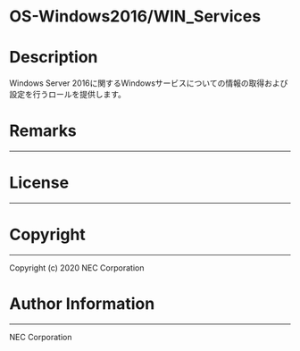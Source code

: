 OS-Windows2016/WIN_Services
=======================================================
# Description
Windows Server 2016に関するWindowsサービスについての情報の取得および設定を行うロールを提供します。

# Remarks
-------

# License
-------

# Copyright
---------
Copyright (c) 2020 NEC Corporation

# Author Information
------------------
NEC Corporation
